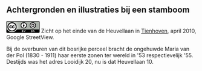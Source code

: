 Achtergronden en illustraties bij een stamboom
----------------------------------------------

![Heuvellaan Tienhoven](/utils/cc-by-sa.png)
Zicht op het einde van de Heuvellaan in [Tienhoven], april 2010, Google StreetView.

Bij de overburen van dit bosrijke perceel bracht de ongehuwde Maria van der Pol (1830 - 1911)
haar eerste zonen ter wereld in '53 respectievelijk '55.
Destijds was het adres Looidijk 20, nu is dat Heuvellaan 10.

[TienHoven]: https://familiepol.wordpress.com/tienhoven/
[Maria]: https://familiepol.wordpress.com/maria-van-der-pol/
